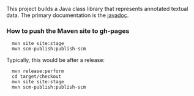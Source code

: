 This project builds a Java class library that represents annotated
textual data. The primary documentation is the [javadoc](http://git.basistech.net/pages/textanalytics/annotated-data-model/adm-model/apidocs/index.html).

### How to push the Maven site to gh-pages ###

````
  mvn site site:stage
  mvn scm-publish:publish-scm
````

Typically, this would be after a release:

````
  mvn release:perform
  cd target/checkout 
  mvn site site:stage
  mvn scm-publish:publish-scm
````
